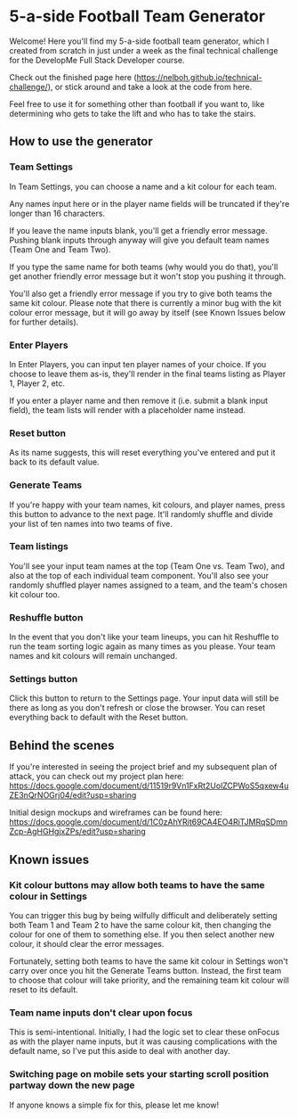 # 5-a-side Football Team Generator

Welcome! Here you'll find my 5-a-side football team generator, which I created from scratch in just under a week as the final technical challenge for the DevelopMe Full Stack Developer course. 

Check out the finished page here (https://nelboh.github.io/technical-challenge/), or stick around and take a look at the code from here.

Feel free to use it for something other than football if you want to, like determining who gets to take the lift and who has to take the stairs. 


## How to use the generator

### Team Settings 

In Team Settings, you can choose a name and a kit colour for each team. 

Any names input here or in the player name fields will be truncated if they're longer than 16 characters.

If you leave the name inputs blank, you'll get a friendly error message. Pushing blank inputs through anyway will give you default team names (Team One and Team Two). 

If you type the same name for both teams (why would you do that), you'll get another friendly error message but it won't stop you pushing it through.

You'll also get a friendly error message if you try to give both teams the same kit colour. Please note that there is currently a minor bug with the kit colour error message, but it will go away by itself (see Known Issues below for further details).

### Enter Players 

In Enter Players, you can input ten player names of your choice. If you choose to leave them as-is, they'll render in the final teams listing as Player 1, Player 2, etc. 

If you enter a player name and then remove it (i.e. submit a blank input field), the team lists will render with a placeholder name instead. 

### Reset button

As its name suggests, this will reset everything you've entered and put it back to its default value. 

### Generate Teams

If you're happy with your team names, kit colours, and player names, press this button to advance to the next page. It'll randomly shuffle and divide your list of ten names into two teams of five.

### Team listings

You'll see your input team names at the top (Team One vs. Team Two), and also at the top of each individual team component. You'll also see your randomly shuffled player names assigned to a team, and the team's chosen kit colour too.

### Reshuffle button

In the event that you don't like your team lineups, you can hit Reshuffle to run the team sorting logic again as many times as you please. Your team names and kit colours will remain unchanged. 

### Settings button

Click this button to return to the Settings page. Your input data will still be there as long as you don't refresh or close the browser. You can reset everything back to default with the Reset button.

## Behind the scenes

If you're interested in seeing the project brief and my subsequent plan of attack, you can check out my project plan here: https://docs.google.com/document/d/11519r9Vn1FxRt2UolZCPWoS5qxew4uZE3nQrNOGrj04/edit?usp=sharing

Initial design mockups and wireframes can be found here: https://docs.google.com/document/d/1C0zAhYRit69CA4EO4RiTJMRqSDmnZcp-AgHGHgjxZPs/edit?usp=sharing

## Known issues

### Kit colour buttons may allow both teams to have the same colour in Settings

You can trigger this bug by being wilfully difficult and deliberately setting both Team 1 and Team 2 to have the same colour kit, then changing the colour for one of them to something else. If you then select another new colour, it should clear the error messages.

Fortunately, setting both teams to have the same kit colour in Settings won't carry over once you hit the Generate Teams button. Instead, the first team to choose that colour will take priority, and the remaining team kit colour will reset to its default. 

### Team name inputs don't clear upon focus

This is semi-intentional. Initially, I had the logic set to clear these onFocus as with the player name inputs, but it was causing complications with the default name, so I've put this aside to deal with another day. 

### Switching page on mobile sets your starting scroll position partway down the new page

If anyone knows a simple fix for this, please let me know! 


